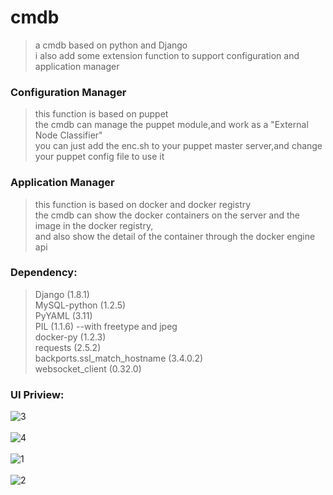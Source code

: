 # cmdb
> a cmdb based on python and Django</br>
> i also add some extension function to support configuration and application manager</br>

### Configuration Manager
> this function is based on puppet </br>
> the cmdb can manage the puppet module,and work as a "External Node Classifier"</br>
> you can just add the enc.sh to your puppet master server,and change your puppet config file to use it

### Application Manager
> this function is based on docker and docker registry</br>
> the cmdb can show the docker containers on the server and the image in the docker registry, </br>
> and also show the detail of the container through the docker engine api

### Dependency:
> Django (1.8.1)</br>
> MySQL-python (1.2.5)</br>
> PyYAML (3.11)</br>
> PIL (1.1.6) --with freetype and jpeg</br>
> docker-py (1.2.3)</br>
> requests (2.5.2)</br>
> backports.ssl_match_hostname (3.4.0.2)</br>
> websocket_client (0.32.0)

### UI Priview:
![3](https://raw.github.com/qsm365/cmdb/master/preview/3.png "the host list")</br></br>
![4](https://raw.github.com/qsm365/cmdb/master/preview/4.png "the host detail")</br></br>
![1](https://raw.github.com/qsm365/cmdb/master/preview/1.png "the application(docker) module")</br></br>
![2](https://raw.github.com/qsm365/cmdb/master/preview/2.png "the image(docker image) module")</br></br>
